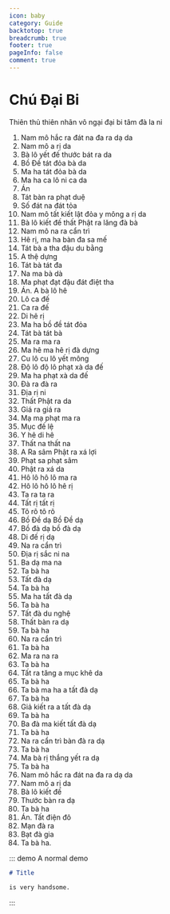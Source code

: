 ```yaml
---
icon: baby
category: Guide
backtotop: true
breadcrumb: true
footer: true
pageInfo: false
comment: true
---
```


# Chú Đại Bi

Thiên thủ thiên nhãn vô ngại đại bi tâm đà la ni

1. Nam mô hắc ra đát na đa ra dạ da
2. Nam mô a rị da
3. Bà lô yết đế thước bát ra da
4. Bồ Đề tát đỏa bà da
5. Ma ha tát đỏa bà da
6. Ma ha ca lô ni ca da
7. Án
8. Tát bàn ra phạt duệ
9. Số đát na đát tỏa
10. Nam mô tất kiết lật đỏa y mông a rị da
11. Bà lô kiết đế thất Phật ra lăng đà bà
12. Nam mô na ra cẩn trì
13. Hê rị, ma ha bàn đa sa mế
14. Tát bà a tha đậu du bằng
15. A thệ dựng
16. Tát bà tát đa
17. Na ma bà dà
18. Ma phạt đạt đậu đát điệt tha
19. Án. A bà lô hê
20. Lô ca đế
21. Ca ra đế
22. Di hê rị
23. Ma ha bồ đề tát đỏa
24. Tát bà tát bà
25. Ma ra ma ra
26. Ma hê ma hê rị đà dựng
27. Cu lô cu lô yết mông
28. Độ lô độ lô phạt xà da đế
29. Ma ha phạt xà da đế
30. Đà ra đà ra
31. Địa rị ni
32. Thất Phật ra da
33. Giá ra giá ra
34. Mạ mạ phạt ma ra
35. Mục đế lệ
36. Y hê di hê
37. Thất na thất na
38. A Ra sâm Phật ra xá lợi
39. Phạt sa phạt sâm
40. Phật ra xá da
41. Hô lô hô lô ma ra
42. Hô lô hô lô hê rị
43. Ta ra ta ra
44. Tất rị tất rị
45. Tô rô tô rô
46. Bồ Đề dạ Bồ Đề dạ
47. Bồ đà dạ bồ đà dạ
48. Di đế rị dạ
49. Na ra cẩn trì
50. Địa rị sắc ni na
51. Ba dạ ma na
52. Ta bà ha
53. Tất đà dạ
54. Ta bà ha
55. Ma ha tất đà dạ
56. Ta bà ha
57. Tất đà du nghệ
58. Thất bàn ra dạ
59. Ta bà ha
60. Na ra cẩn trì
61. Ta bà ha
62. Ma ra na ra
63. Ta bà ha
64. Tất ra tăng a mục khê da
65. Ta bà ha
66. Ta bà ma ha a tất đà dạ
67. Ta bà ha
68. Giả kiết ra a tất đà dạ
69. Ta bà ha
70. Ba đà ma kiết tất đà dạ
71. Ta bà ha
72. Na ra cẩn trì bàn đà ra dạ
73. Ta bà ha
74. Ma bà rị thắng yết ra dạ
75. Ta bà ha
76. Nam mô hắc ra đát na đa ra dạ da
77. Nam mô a rị da
78. Bà lô kiết đế
79. Thước bàn ra dạ
80. Ta bà ha
81. Án. Tất điện đô
82. Mạn đà ra
83. Bạt đà gia
84. Ta bà ha.

::: demo A normal demo

```md
# Title

is very handsome.
```

:::
